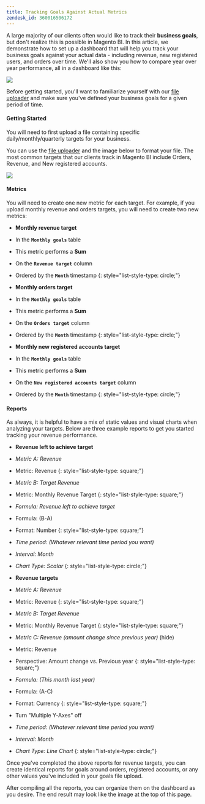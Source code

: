 ```yaml
---
title: Tracking Goals Against Actual Metrics
zendesk_id: 360016506172
---
```


A large majority of our clients often would like to track their **business goals**, but don\'t realize this is possible in Magento BI. In this article, we demonstrate how to set up a dashboard that will help you track your business goals against your actual data - including revenue, new registered users, and orders over time. We\'ll also show you how to compare year over year performance, all in a dashboard like this:

![](../assets/Goals-_dashboard_2.png)

Before getting started, you\'ll want to familiarize yourself with our [file uploader](../data-analyst/importing-data/connecting-data/using-file-uploader.md) and make sure you\'ve defined your business goals for a given period of time.

#### Getting Started

You will need to first upload a file containing specific daily/monthly/quarterly targets for your business.

You can use the [file uploader](../data-analyst/importing-data/connecting-data/using-file-uploader.md) and the image below to format your file. The most common targets that our clients track in Magento BI include Orders, Revenue, and New registered accounts.

![](../assets/Goals-_Excel.png)

#### Metrics

You will need to create one new metric for each target. For example, if you upload monthly revenue and orders targets, you will need to create two new metrics:

* **Monthly revenue target**
* In the <span class="wysiwyg-color-blue">**`Monthly goals`**</span> table
* This metric performs a **Sum**
* On the <span class="wysiwyg-color-blue">**`Revenue target`**</span> column
* Ordered by the <span class="wysiwyg-color-blue">**`Month`**</span> timestamp
{: style="list-style-type: circle;"}

* **Monthly orders target**
* In the <span class="wysiwyg-color-blue">**`Monthly goals`**</span> table
* This metric performs a **Sum**
* On the <span class="wysiwyg-color-blue">**`Orders target`**</span> column
* Ordered by the <span class="wysiwyg-color-blue">**`Month`**</span> timestamp
{: style="list-style-type: circle;"}

* **Monthly new registered accounts target**
* In the <span class="wysiwyg-color-blue">**`Monthly goals`**</span> table
* This metric performs a **Sum**
* On the <span class="wysiwyg-color-blue">**`New registered accounts target`**</span> column
* Ordered by the <span class="wysiwyg-color-blue">**`Month`**</span> timestamp
{: style="list-style-type: circle;"}

#### Reports

As always, it is helpful to have a mix of static values and visual charts when analyzing your targets. Below are three example reports to get you started tracking your revenue performance.

* **Revenue left to achieve target**
* *Metric A: Revenue*
* Metric: Revenue
{: style="list-style-type: square;"}

* *Metric B: Target Revenue*
* Metric: Monthly Revenue Target
{: style="list-style-type: square;"}

* *Formula: Revenue left to achieve target*
* Formula: (B-A)
* Format: Number
{: style="list-style-type: square;"}

* *Time period: (Whatever relevant time period you want)*
* *Interval: Month*
* *Chart Type: Scalar*
{: style="list-style-type: circle;"}

* **Revenue targets**
* *Metric A: Revenue*
* Metric: Revenue
{: style="list-style-type: square;"}

* *Metric B: Target Revenue*
* Metric: Monthly Revenue Target
{: style="list-style-type: square;"}

* *Metric C: Revenue (amount change since previous year)* (hide)
* Metric: Revenue
* Perspective: Amount change vs. Previous year
{: style="list-style-type: square;"}

* *Formula: (This month last year)*
* Formula: (A-C)
* Format: Currency
{: style="list-style-type: square;"}

* Turn "Multiple Y-Axes" off
* *Time period: (Whatever relevant time period you want)*
* *Interval: Month*
* *Chart Type: Line Chart*
{: style="list-style-type: circle;"}

Once you've completed the above reports for revenue targets, you can create identical reports for goals around orders, registered accounts, or any other values you've included in your goals file upload.

After compiling all the reports, you can organize them on the dashboard as you desire. The end result may look like the image at the top of this page.
